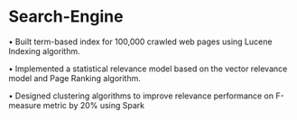 # Search-Engine

•	Built term-based index for 100,000 crawled web pages using Lucene Indexing algorithm.

•	Implemented a statistical relevance model based on the vector relevance model and Page Ranking algorithm.

•	Designed clustering algorithms to improve relevance performance on F-measure metric by 20% using Spark
